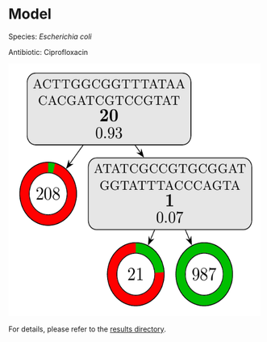 
# Model

Species: *Escherichia coli*

Antibiotic: Ciprofloxacin

<a href="./model.pdf"><img src="./model.png" width=500 height=500 /></a>

For details, please refer to the [results directory](../../../../../results/cart_b/escherichia%20coli/ciprofloxacin/repeat_5/).


